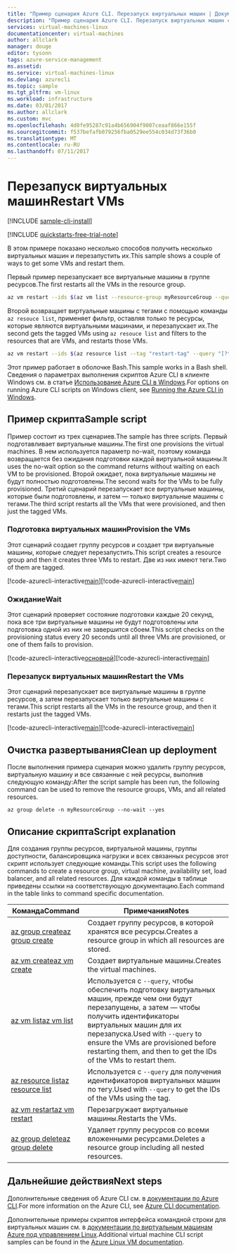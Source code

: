 ```yaml
---
title: "Пример сценария Azure CLI. Перезапуск виртуальных машин | Документация Майкрософт"
description: "Пример сценария Azure CLI. Перезапуск виртуальных машин с использованием тега и идентификатора"
services: virtual-machines-linux
documentationcenter: virtual-machines
author: allclark
manager: douge
editor: tysonn
tags: azure-service-management
ms.assetid: 
ms.service: virtual-machines-linux
ms.devlang: azurecli
ms.topic: sample
ms.tgt_pltfrm: vm-linux
ms.workload: infrastructure
ms.date: 03/01/2017
ms.author: allclark
ms.custom: mvc
ms.openlocfilehash: 4d0fe95287c91a4b656904f9007ceaaf866e155f
ms.sourcegitcommit: f537befafb079256fba0529ee554c034d73f36b0
ms.translationtype: MT
ms.contentlocale: ru-RU
ms.lasthandoff: 07/11/2017
---
```

# <a name="restart-vms"></a><span data-ttu-id="3fadf-103">Перезапуск виртуальных машин</span><span class="sxs-lookup"><span data-stu-id="3fadf-103">Restart VMs</span></span>

[!INCLUDE [sample-cli-install](../../../includes/sample-cli-install.md)]

[!INCLUDE [quickstarts-free-trial-note](../../../includes/quickstarts-free-trial-note.md)]

<span data-ttu-id="3fadf-104">В этом примере показано несколько способов получить несколько виртуальных машин и перезапустить их.</span><span class="sxs-lookup"><span data-stu-id="3fadf-104">This sample shows a couple of ways to get some VMs and restart them.</span></span>

<span data-ttu-id="3fadf-105">Первый пример перезапускает все виртуальные машины в группе ресурсов.</span><span class="sxs-lookup"><span data-stu-id="3fadf-105">The first restarts all the VMs in the resource group.</span></span>

```bash
az vm restart --ids $(az vm list --resource-group myResourceGroup --query "[].id" -o tsv)
```

<span data-ttu-id="3fadf-106">Второй возвращает виртуальные машины с тегами с помощью команды `az resouce list`, применяет фильтр, оставляя только те ресурсы, которые являются виртуальными машинами, и перезапускает их.</span><span class="sxs-lookup"><span data-stu-id="3fadf-106">The second gets the tagged VMs using `az resouce list` and filters to the resources that are VMs, and restarts those VMs.</span></span>

```bash
az vm restart --ids $(az resource list --tag "restart-tag" --query "[?type=='Microsoft.Compute/virtualMachines'].id" -o tsv)
```

<span data-ttu-id="3fadf-107">Этот пример работает в оболочке Bash.</span><span class="sxs-lookup"><span data-stu-id="3fadf-107">This sample works in a Bash shell.</span></span> <span data-ttu-id="3fadf-108">Сведения о параметрах выполнения скриптов Azure CLI в клиенте Windows см. в статье [Использование Azure CLI в Windows](../windows/cli-options.md).</span><span class="sxs-lookup"><span data-stu-id="3fadf-108">For options on running Azure CLI scripts on Windows client, see [Running the Azure CLI in Windows](../windows/cli-options.md).</span></span>


## <a name="sample-script"></a><span data-ttu-id="3fadf-109">Пример скрипта</span><span class="sxs-lookup"><span data-stu-id="3fadf-109">Sample script</span></span>

<span data-ttu-id="3fadf-110">Пример состоит из трех сценариев.</span><span class="sxs-lookup"><span data-stu-id="3fadf-110">The sample has three scripts.</span></span>
<span data-ttu-id="3fadf-111">Первый подготавливает виртуальные машины.</span><span class="sxs-lookup"><span data-stu-id="3fadf-111">The first one provisions the virtual machines.</span></span>
<span data-ttu-id="3fadf-112">В нем используется параметр no-wait, поэтому команда возвращается без ожидания подготовки каждой виртуальной машины.</span><span class="sxs-lookup"><span data-stu-id="3fadf-112">It uses the no-wait option so the command returns without waiting on each VM to be provisioned.</span></span>
<span data-ttu-id="3fadf-113">Второй ожидает, пока виртуальные машины не будут полностью подготовлены.</span><span class="sxs-lookup"><span data-stu-id="3fadf-113">The second waits for the VMs to be fully provisioned.</span></span>
<span data-ttu-id="3fadf-114">Третий сценарий перезапускает все виртуальные машины, которые были подготовлены, и затем — только виртуальные машины с тегами.</span><span class="sxs-lookup"><span data-stu-id="3fadf-114">The third script restarts all the VMs that were provisioned, and then just the tagged VMs.</span></span>

### <a name="provision-the-vms"></a><span data-ttu-id="3fadf-115">Подготовка виртуальных машин</span><span class="sxs-lookup"><span data-stu-id="3fadf-115">Provision the VMs</span></span>

<span data-ttu-id="3fadf-116">Этот сценарий создает группу ресурсов и создает три виртуальные машины, которые следует перезапустить.</span><span class="sxs-lookup"><span data-stu-id="3fadf-116">This script creates a resource group and then it creates three VMs to restart.</span></span>
<span data-ttu-id="3fadf-117">Две из них имеют теги.</span><span class="sxs-lookup"><span data-stu-id="3fadf-117">Two of them are tagged.</span></span>

<span data-ttu-id="3fadf-118">[!code-azurecli-interactive[main](../../../cli_scripts/virtual-machine/restart-by-tag/provision.sh "Подготовка виртуальных машин")]</span><span class="sxs-lookup"><span data-stu-id="3fadf-118">[!code-azurecli-interactive[main](../../../cli_scripts/virtual-machine/restart-by-tag/provision.sh "Provision the VMs")]</span></span>

### <a name="wait"></a><span data-ttu-id="3fadf-119">Ожидание</span><span class="sxs-lookup"><span data-stu-id="3fadf-119">Wait</span></span>

<span data-ttu-id="3fadf-120">Этот сценарий проверяет состояние подготовки каждые 20 секунд, пока все три виртуальные машины не будут подготовлены или подготовка одной из них не завершится сбоем.</span><span class="sxs-lookup"><span data-stu-id="3fadf-120">This script checks on the provisioning status every 20 seconds until all three VMs are provisioned, or one of them fails to provision.</span></span>

<span data-ttu-id="3fadf-121">[!code-azurecli-interactive[основной](../../../cli_scripts/virtual-machine/restart-by-tag/wait.sh "Ожидание подготовки виртуальных машин")]</span><span class="sxs-lookup"><span data-stu-id="3fadf-121">[!code-azurecli-interactive[main](../../../cli_scripts/virtual-machine/restart-by-tag/wait.sh "Wait for the VMs to be provisioned")]</span></span>

### <a name="restart-the-vms"></a><span data-ttu-id="3fadf-122">Перезапуск виртуальных машин</span><span class="sxs-lookup"><span data-stu-id="3fadf-122">Restart the VMs</span></span>

<span data-ttu-id="3fadf-123">Этот сценарий перезапускает все виртуальные машины в группе ресурсов, а затем перезапускает только виртуальные машины с тегами.</span><span class="sxs-lookup"><span data-stu-id="3fadf-123">This script restarts all the VMs in the resource group, and then it restarts just the tagged VMs.</span></span>

<span data-ttu-id="3fadf-124">[!code-azurecli-interactive[main](../../../cli_scripts/virtual-machine/restart-by-tag/restart.sh "Перезапуск виртуальных машин с использованием тега")]</span><span class="sxs-lookup"><span data-stu-id="3fadf-124">[!code-azurecli-interactive[main](../../../cli_scripts/virtual-machine/restart-by-tag/restart.sh "Restart VMs by tag")]</span></span>

## <a name="clean-up-deployment"></a><span data-ttu-id="3fadf-125">Очистка развертывания</span><span class="sxs-lookup"><span data-stu-id="3fadf-125">Clean up deployment</span></span> 

<span data-ttu-id="3fadf-126">После выполнения примера сценария можно удалить группу ресурсов, виртуальную машину и все связанные с ней ресурсы, выполнив следующую команду:</span><span class="sxs-lookup"><span data-stu-id="3fadf-126">After the script sample has been run, the following command can be used to remove the resource groups, VMs, and all related resources.</span></span>

```azurecli-interactive 
az group delete -n myResourceGroup --no-wait --yes
```

## <a name="script-explanation"></a><span data-ttu-id="3fadf-127">Описание скрипта</span><span class="sxs-lookup"><span data-stu-id="3fadf-127">Script explanation</span></span>

<span data-ttu-id="3fadf-128">Для создания группы ресурсов, виртуальной машины, группы доступности, балансировщика нагрузки и всех связанных ресурсов этот скрипт использует следующие команды.</span><span class="sxs-lookup"><span data-stu-id="3fadf-128">This script uses the following commands to create a resource group, virtual machine, availability set, load balancer, and all related resources.</span></span> <span data-ttu-id="3fadf-129">Для каждой команды в таблице приведены ссылки на соответствующую документацию.</span><span class="sxs-lookup"><span data-stu-id="3fadf-129">Each command in the table links to command specific documentation.</span></span>

| <span data-ttu-id="3fadf-130">Команда</span><span class="sxs-lookup"><span data-stu-id="3fadf-130">Command</span></span> | <span data-ttu-id="3fadf-131">Примечания</span><span class="sxs-lookup"><span data-stu-id="3fadf-131">Notes</span></span> |
|---|---|
| [<span data-ttu-id="3fadf-132">az group create</span><span class="sxs-lookup"><span data-stu-id="3fadf-132">az group create</span></span>](https://docs.microsoft.com/cli/azure/group#create) | <span data-ttu-id="3fadf-133">Создает группу ресурсов, в которой хранятся все ресурсы.</span><span class="sxs-lookup"><span data-stu-id="3fadf-133">Creates a resource group in which all resources are stored.</span></span> |
| [<span data-ttu-id="3fadf-134">az vm create</span><span class="sxs-lookup"><span data-stu-id="3fadf-134">az vm create</span></span>](https://docs.microsoft.com/cli/azure/vm/availability-set#create) | <span data-ttu-id="3fadf-135">Создает виртуальные машины.</span><span class="sxs-lookup"><span data-stu-id="3fadf-135">Creates the virtual machines.</span></span>  |
| [<span data-ttu-id="3fadf-136">az vm list</span><span class="sxs-lookup"><span data-stu-id="3fadf-136">az vm list</span></span>](https://docs.microsoft.com/cli/azure/vm#list) | <span data-ttu-id="3fadf-137">Используется с `--query`, чтобы обеспечить подготовку виртуальных машин, прежде чем они будут перезапущены, а затем — чтобы получить идентификаторы виртуальных машин для их перезапуска.</span><span class="sxs-lookup"><span data-stu-id="3fadf-137">Used with `--query` to ensure the VMs are provisioned before restarting them, and then to get the IDs of the VMs to restart them.</span></span> |
| [<span data-ttu-id="3fadf-138">az resource list</span><span class="sxs-lookup"><span data-stu-id="3fadf-138">az resource list</span></span>](https://docs.microsoft.com/cli/azure/vm#list) | <span data-ttu-id="3fadf-139">Используется с `--query` для получения идентификаторов виртуальных машин по тегу.</span><span class="sxs-lookup"><span data-stu-id="3fadf-139">Used with `--query` to get the IDs of the VMs using the tag.</span></span> |
| [<span data-ttu-id="3fadf-140">az vm restart</span><span class="sxs-lookup"><span data-stu-id="3fadf-140">az vm restart</span></span>](https://docs.microsoft.com/cli/azure/vm#list) | <span data-ttu-id="3fadf-141">Перезагружает виртуальные машины.</span><span class="sxs-lookup"><span data-stu-id="3fadf-141">Restarts the VMs.</span></span> |
| [<span data-ttu-id="3fadf-142">az group delete</span><span class="sxs-lookup"><span data-stu-id="3fadf-142">az group delete</span></span>](https://docs.microsoft.com/cli/azure/vm/extension#set) | <span data-ttu-id="3fadf-143">Удаляет группу ресурсов со всеми вложенными ресурсами.</span><span class="sxs-lookup"><span data-stu-id="3fadf-143">Deletes a resource group including all nested resources.</span></span> |

## <a name="next-steps"></a><span data-ttu-id="3fadf-144">Дальнейшие действия</span><span class="sxs-lookup"><span data-stu-id="3fadf-144">Next steps</span></span>

<span data-ttu-id="3fadf-145">Дополнительные сведения об Azure CLI см. в [документации по Azure CLI](https://docs.microsoft.com/cli/azure/overview).</span><span class="sxs-lookup"><span data-stu-id="3fadf-145">For more information on the Azure CLI, see [Azure CLI documentation](https://docs.microsoft.com/cli/azure/overview).</span></span>

<span data-ttu-id="3fadf-146">Дополнительные примеры скриптов интерфейса командной строки для виртуальных машин см. в [документации по виртуальным машинам Azure под управлением Linux](../linux/cli-samples.md?toc=%2fazure%2fvirtual-machines%2flinux%2ftoc.json).</span><span class="sxs-lookup"><span data-stu-id="3fadf-146">Additional virtual machine CLI script samples can be found in the [Azure Linux VM documentation](../linux/cli-samples.md?toc=%2fazure%2fvirtual-machines%2flinux%2ftoc.json).</span></span>
